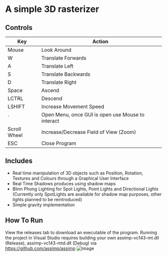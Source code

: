 # A simple 3D rasterizer
## Controls

| Key  | Action |
| ------------- | ------------- |
| Mouse  | Look Around  |
| W  | Translate Forwards  |
| A | Translate Left  |
| S | Translate Backwards  |
| D  | Translate Right  |
| Space  | Ascend  |
| LCTRL  | Descend  |
| LSHIFT  | Increase Movement Speed |
| ` | Open Menu, once GUI is open use Mouse to interact  |
| Scroll Wheel  | Increase/Decrease Field of View (Zoom)  |
| ESC  | Close Program  |

## Includes
- Real time manipulation of 3D objects such as Position, Rotation, Textures and Colours through a Graphical User Interface
- Real Time Shadows produces using shadow maps
- Blinn Phong Lighting for Spot Lights, Point Lights and Directional Lights (Currently only SpotLights are available for shadow map purposes, other lights planned to be reintroduced)
- Simple gravity implementation

## How To Run

View the releases tab to download an executable of the program. Running the project in Visual Studio requires building your own assimp-vc143-mt.dll (Release), assimp-vc143-mtd.dll (Debug) via https://github.com/assimp/assimp
![image](https://github.com/rsolis096/OpenGL-Project/assets/63280140/824838b2-cafa-46a1-b358-2600c045b7c2)


